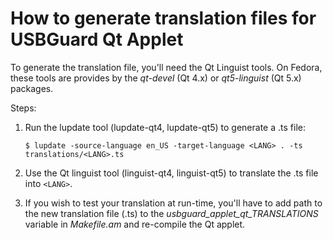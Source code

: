 How to generate translation files for USBGuard Qt Applet
========================================================

To generate the translation file, you'll need the Qt Linguist tools.
On Fedora, these tools are provides by the *qt-devel* (Qt 4.x) or *qt5-linguist* (Qt 5.x)
packages.

Steps:

 1. Run the lupdate tool (lupdate-qt4, lupdate-qt5) to generate a .ts file:

    `$ lupdate -source-language en_US -target-language <LANG> . -ts translations/<LANG>.ts`

 2. Use the Qt linguist tool (linguist-qt4, linguist-qt5) to translate the .ts file into
    `<LANG>`.

 3. If you wish to test your translation at run-time, you'll have to add path to the new
    translation file (.ts) to the *usbguard_applet_qt_TRANSLATIONS* variable in *Makefile.am*
    and re-compile the Qt applet.

